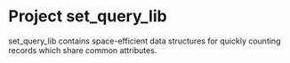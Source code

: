 Project set_query_lib
========

set_query_lib contains space-efficient data structures for quickly counting records which share common attributes.
